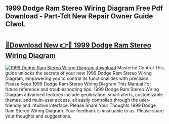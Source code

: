 ## 1999 Dodge Ram Stereo Wiring Diagram Free Pdf Download - Part-Tdt New Repair Owner Guide CIwoL

# <h2><a href="http://dfnop1b.blite.top/?on=1999+Dodge+Ram+Stereo+Wiring+Diagram">🔗Download New 👉🔴 1999 Dodge Ram Stereo Wiring Diagram</a></h2>

[![1999 Dodge Ram Stereo Wiring Diagram download](https://i.imgur.com/lujVjoI.png)](http://dfnop1b.blite.top/?on=1999+Dodge+Ram+Stereo+Wiring+Diagram)
Masterful Control This guide unlocks the secrets of your new 1999 Dodge Ram Stereo Wiring Diagram, empowering you to control its functionalities with precision. Please Keep 1999 Dodge Ram Stereo Wiring Diagram This Manual For future reference and troubleshooting tips. 1999 Dodge Ram Stereo Wiring Diagram advanced features include geolocation, smart alerts, customizable themes, and multi-user access, all easily controlled through the user-friendly and intuitive interface. Please Share Your Thoughts 1999 Dodge Ram Stereo Wiring Diagram. Your feedback is invaluable to us. Please share your thoughts and suggestions.
